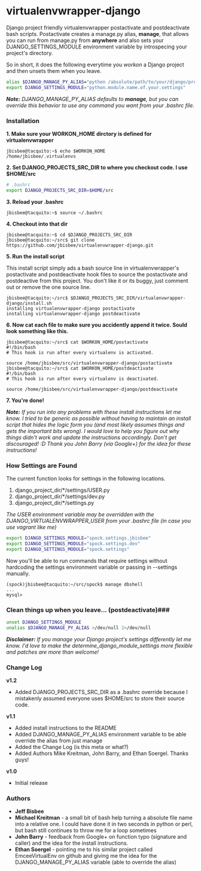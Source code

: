 # virtualenvwrapper-django #

Django project friendly virtualenvwrapper postactivate and postdeactivate bash scripts.  Postactivate creates a manage.py alias, **manage**, that allows you can run from manage.py from **anywhere** and also sets your DJANGO\_SETTINGS\_MODULE environment variable by introspecing your project's directory.

So in short, it does the following everytime you *workon* a Django project and then unsets them when you leave.

```bash
alias $DJANGO_MANAGE_PY_ALIAS="python /absolute/path/to/your/django/projects/manage.py"
export DJANGO_SETTINGS_MODULE="python.module.name.of.your.settings"
```

*__Note:__ DJANGO_MANAGE_PY_ALIAS defaults to __manage__, but you can override this behavior to use
any command you want from your .bashrc file.*

### Installation ###

**1. Make sure your WORKON_HOME dirctory is defined for virtualenvwrapper**

```console
jbisbee@tacquito:~$ echo $WORKON_HOME
/home/jbisbee/.virtualenvs
```

**2. Set DJANGO_PROJECTS_SRC_DIR to where you checkout code.  I use $HOME/src**

```bash
# .bashrc
export DJANGO_PROJECTS_SRC_DIR=$HOME/src
```

**3. Reload your .bashrc**
```console
jbisbee@tacquito:~$ source ~/.bashrc
```

**4. Checkout into that dir**

```console
jbisbee@tacquito:~$ cd $DJANGO_PROJECTS_SRC_DIR
jbisbee@tacquito:~/src$ git clone https://github.com/jbisbee/virtualenvwrapper-django.git
```

**5. Run the install script**

This install script simply ads a bash source line in virtualenvwrapper's postactivate and
postdeactivate hook files to source the postactivate and postdeactive from this project.  You don't
like it or its buggy, just comment out or remove the one source line.

```console
jbisbee@tacquito:~/src$ $DJANGO_PROJECTS_SRC_DIR/virtualenvwrapper-django/install.sh
installing virtualenvwrapper-django postactivate
installing virtualenvwrapper-django postdeactivate
```

**6. Now cat each file to make sure you accidently append it twice. Sould look something like this.**

```console
jbisbee@tacquito:~/src$ cat $WORKON_HOME/postactivate
#!/bin/bash
# This hook is run after every virtualenv is activated.

source /home/jbisbee/src/virtualenvwrapper-django/postactivate
jbisbee@tacquito:~/src$ cat $WORKON_HOME/postdeactivate
#!/bin/bash
# This hook is run after every virtualenv is deactivated.

source /home/jbisbee/src/virtualenvwrapper-django/postdeactivate
```

**7. You're done!**

*__Note:__ If you run into any problems with these install instructions let me know.  I tried to be
generic as possible without having to maintain an install script that hides the logic form you (and
most likely assumes things and gets the important bits wrong).  I would love to help you figure out
why things didn't work and update the instructions accordingly.  Don't get discouraged! :D  Thank
you John Barry (via Google+) for the idea for these instructions!*

### How Settings are Found ###

The current function looks for settings in the following locations. 

1. django\_project\_dir/\*/settings/USER.py
2. django\_project\_dir/\*/settings/dev.py
3. django\_project\_dir/\*/settings.py

*The USER environment variable may be overridden with the DJANGO_VIRTUALENVWRAPPER_USER from your .bashrc file (in case you use vagrant like me)*

```bash
export DJANGO_SETTINGS_MODULE="spock.settings.jbisbee"
export DJANGO_SETTINGS_MODULE="spock.settings.dev"
export DJANGO_SETTINGS_MODULE="spock.settings"
```

Now you'll be able to run commands that require settings without hardcoding the settings environment variable or passing in --settings manually. 

```console
(spock)jbisbee@tacquito:~/src/spock$ manage dbshell
...
mysql>
```

### Clean things up when you leave... (postdeactivate)###

```bash
unset DJANGO_SETTINGS_MODULE
unalias $DJANGO_MANAGE_PY_ALIAS >/dev/null 2>/dev/null
```

*__Disclaimer:__ If you manage your Django project's settings differently let me know. I'd love to make the determine_django_module_settings more flexible and patches are more than welcome!*

### Change Log ###

**v1.2**
* Added DJANGO_PROJECTS_SRC_DIR as a .bashrc override because I mistakenly assumed everyone
  uses $HOME/src to store their source code.

**v1.1**
* Added install instructions to the README
* Added DJANGO_MANAGE_PY_ALIAS environment variable to be able override the alias from just manage
* Added the Change Log (is this meta or what?)
* Added Authors Mike Kreitman, John Barry, and Ethan Soergel.  Thanks guys!

**v1.0**
* Initial release

### Authors ###

* **Jeff Bisbee**
* **Michael Kreitman** - a small bit of bash help turning a absolute file name into a relative one.  I
  could have done it in two seconds in python or perl, but bash still continues to throw me for a
  loop sometimes
* **John Barry** - feedback from Google+ on function typo (signature and caller) and the idea for the
  install instructions.
* **Ethan Soergel** - pointing me to his similar project called EmceeVirtualEnv on github and giving me
  the idea for the DJANGO_MANAGE_PY_ALIAS variable (able to override the alias)

